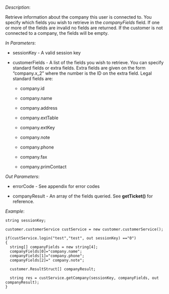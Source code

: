 <properties date="2016-06-24"
SortOrder="123"
/>

*Description*:

Retrieve information about the company this user is connected to. You specify which fields you wish to retrieve in the *companyFields* field. If one or more of the fields are invalid no fields are returned. If the customer is not connected to a company, the fields will be empty.

 

*In Parameters*:

* sessionKey            - A valid session key

* customerFields      - A list of the fields you wish to retrieve. You can specify standard fields or extra fields. Extra fields are given on the form “company.x_2” where the number is the ID on the extra field. Legal standard fields are:

  * company.id

  * company.name

  * company.address

  * company.extTable

  * company.extKey

  * company.note

  * company.phone

  * company.fax

  * company.primContact

 

*Out Parameters*:

* errorCode  - See appendix for error codes

* companyResult     - An array of the fields queried. See **getTicket()** for reference.

 

*Example*:
```
string sessionKey;

customer.customerService custService = new customer.customerService();

if(custService.login("test","test", out sessionKey) =="0")
{
  string[] companyFields = new string[4];
  companyFields[0]="company.name";
  companyFields[1]="company.phone";
  companyFields[2]=" company.note";

  customer.ResultStruct[] companyResult;
                                                        
  string res = custService.getCompany(sessionKey, companyFields, out companyResult);
}
```
